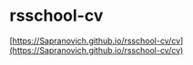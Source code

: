 # rsschool-cv

[https://Sapranovich.github.io/rsschool-cv/cv](https://Sapranovich.github.io/rsschool-cv/cv)

